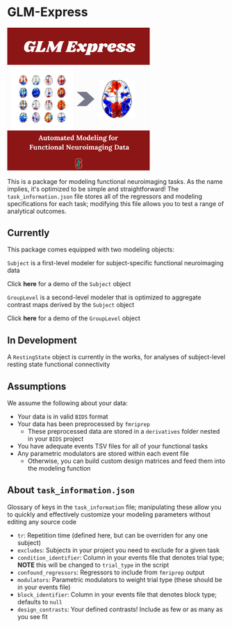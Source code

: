 # GLM-Express

<img src="./img/GLM_Express_cardinal.png" width=65%>

This is a package for modeling functional neuroimaging tasks. As the name implies, it's optimized to be simple and straightforward! The `task_information.json` file stores all of the regressors and modeling specifications for each task; modifying this file allows you to test a range of analytical outcomes.

## Currently

This package comes equipped with two modeling objects:

`Subject` is a first-level modeler for subject-specific functional neuroimaging data
  
Click **here** for a demo of the `Subject` object

`GroupLevel` is a second-level modeler that is optimized to aggregate contrast maps derived by the `Subject` object

Click **here** for a demo of the `GroupLevel` object

## In Development

A `RestingState` object is currently in the works, for analyses of subject-level resting state functional connectivity


## Assumptions

We assume the following about your data:

* Your data is in valid `BIDS` format     <br> 
* Your data has been preprocessed by `fmriprep` 
  * These preprocessed data are stored in a `derivatives` folder nested in your `BIDS` project <br>
* You have adequate events TSV files for all of your functional tasks <br>
* Any parametric modulators are stored within each event file <br>
  * Otherwise, you can build custom design matrices and feed them into the modeling function


## About `task_information.json`

Glossary of keys in the `task_information` file; manipulating these allow you to quickly and effectively customize your modeling parameters without editing any source code

* `tr`: Repetition time (defined here, but can be overriden for any one subject)
* `excludes`: Subjects in your project you need to exclude for a given task
* `condition_identifier`: Column in your events file that denotes trial type; **NOTE** this will be changed to `trial_type` in the script
* `confound_regressors`: Regressors to include from `fmriprep` output
* `modulators`: Parametric modulators to weight trial type (these should be in your events file)
* `block_identifier`: Column in your events file that denotes block type; defaults to `null`
* `design_contrasts`: Your defined contrasts! Include as few or as many as you see fit